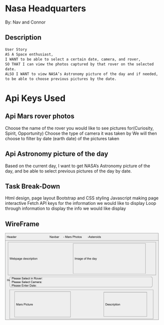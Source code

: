 # Nasa Headquarters
By: Nav and Connor
## Description
```
User Story
AS A Space enthusiast, 
I WANT to be able to select a certain date, camera, and rover,
SO THAT I can view the photos captured by that rover on the selected date.
ALSO I WANT to view NASA’s Astronomy picture of the day and if needed, to be able to choose previous pictures by the date.
```
# Api Keys Used

## Api Mars rover photos

Choose the name of the rover you would like to see pictures for(Curiosity, Spirit, Opportunity) Choose the type of camera it was taken by We will then choose to filter by date (earth date) of the pictures taken

## Api Astronomy picture of the day

Based on the current day, I want to get NASA’s Astronomy picture of the day, and be able to select previous pictures of the day by date.

## Task Break-Down
Html design, page layout
Bootstrap and CSS styling
Javascript making page interactive
Fetch API keys for the information we would like to display
Loop through information to display the info we would like display

## WireFrame

![alt](./assets/images/wireframe%20for%20project%20%231.png)